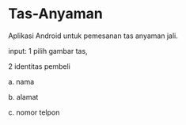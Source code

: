 # Tas-Anyaman
Aplikasi Android untuk pemesanan tas anyaman jali.

input:
1 pilih gambar tas,

2 identitas pembeli

a. nama

b. alamat

c. nomor telpon

